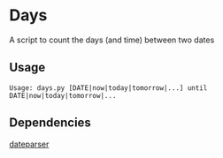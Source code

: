 # Days

A script to count the days (and time) between two dates

## Usage
`Usage: days.py [DATE|now|today|tomorrow|...] until DATE|now|today|tomorrow|...`

## Dependencies
[dateparser](https://pypi.org/project/dateparser/)
